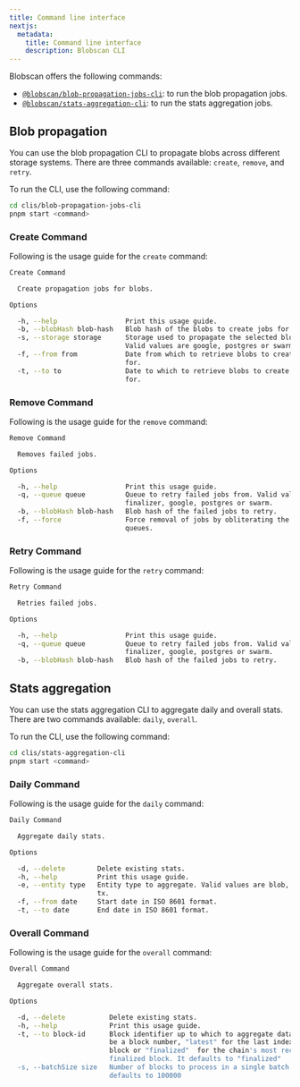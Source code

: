 ```yaml
---
title: Command line interface
nextjs:
  metadata:
    title: Command line interface
    description: Blobscan CLI
---
```


Blobscan offers the following commands:

- [`@blobscan/blob-propagation-jobs-cli`](https://github.com/Blobscan/blobscan/tree/next/clis/blob-propagation-jobs-cli): to run the blob propagation jobs.
- [`@blobscan/stats-aggregation-cli`](https://github.com/Blobscan/blobscan/tree/next/clis/stats-aggregation-cli): to run the stats aggregation jobs.

## Blob propagation

You can use the blob propagation CLI to propagate blobs across different storage systems. There are three commands available: `create`, `remove`, and `retry`.

To run the CLI, use the following command:

```bash
cd clis/blob-propagation-jobs-cli
pnpm start <command>
```

### Create Command

Following is the usage guide for the `create` command:

```bash
Create Command

  Create propagation jobs for blobs.

Options

  -h, --help                 Print this usage guide.
  -b, --blobHash blob-hash   Blob hash of the blobs to create jobs for.
  -s, --storage storage      Storage used to propagate the selected blobs.
                             Valid values are google, postgres or swarm.
  -f, --from from            Date from which to retrieve blobs to create jobs
                             for.
  -t, --to to                Date to which to retrieve blobs to create jobs
                             for.
```

### Remove Command

Following is the usage guide for the `remove` command:

```bash
Remove Command

  Removes failed jobs.

Options

  -h, --help                 Print this usage guide.
  -q, --queue queue          Queue to retry failed jobs from. Valid values are
                             finalizer, google, postgres or swarm.
  -b, --blobHash blob-hash   Blob hash of the failed jobs to retry.
  -f, --force                Force removal of jobs by obliterating the selected
                             queues.
```

### Retry Command

Following is the usage guide for the `retry` command:

```bash
Retry Command

  Retries failed jobs.

Options

  -h, --help                 Print this usage guide.
  -q, --queue queue          Queue to retry failed jobs from. Valid values are
                             finalizer, google, postgres or swarm.
  -b, --blobHash blob-hash   Blob hash of the failed jobs to retry.
```

## Stats aggregation

You can use the stats aggregation CLI to aggregate daily and overall stats. There are two commands available: `daily`, `overall`.

To run the CLI, use the following command:

```bash
cd clis/stats-aggregation-cli
pnpm start <command>
```

### Daily Command

Following is the usage guide for the `daily` command:

```bash
Daily Command

  Aggregate daily stats.

Options

  -d, --delete        Delete existing stats.
  -h, --help          Print this usage guide.
  -e, --entity type   Entity type to aggregate. Valid values are blob, block or
                      tx.
  -f, --from date     Start date in ISO 8601 format.
  -t, --to date       End date in ISO 8601 format.

```

### Overall Command

Following is the usage guide for the `overall` command:

```bash
Overall Command

  Aggregate overall stats.

Options

  -d, --delete           Delete existing stats.
  -h, --help             Print this usage guide.
  -t, --to block-id      Block identifier up to which to aggregate data. It can
                         be a block number, "latest" for the last indexed
                         block or "finalized"  for the chain's most recent
                         finalized block. It defaults to "finalized"
  -s, --batchSize size   Number of blocks to process in a single batch. It
                         defaults to 100000
```
